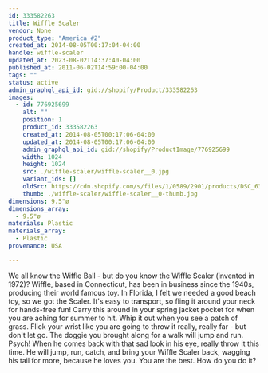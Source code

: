 ```yaml
---
id: 333582263
title: Wiffle Scaler
vendor: None
product_type: "America #2"
created_at: 2014-08-05T00:17:04-04:00
handle: wiffle-scaler
updated_at: 2023-08-02T14:37:40-04:00
published_at: 2011-06-02T14:59:00-04:00
tags: ""
status: active
admin_graphql_api_id: gid://shopify/Product/333582263
images:
  - id: 776925699
    alt: ""
    position: 1
    product_id: 333582263
    created_at: 2014-08-05T00:17:06-04:00
    updated_at: 2014-08-05T00:17:06-04:00
    admin_graphql_api_id: gid://shopify/ProductImage/776925699
    width: 1024
    height: 1024
    src: ./wiffle-scaler/wiffle-scaler__0.jpg
    variant_ids: []
    oldSrc: https://cdn.shopify.com/s/files/1/0589/2901/products/DSC_6335_wiffle.jpeg?v=1407212226
    thumb: ./wiffle-scaler/wiffle-scaler__0-thumb.jpg
dimensions: 9.5"ø
dimensions_array:
  - 9.5"ø
materials: Plastic
materials_array:
  - Plastic
provenance: USA

---
```


We all know the Wiffle Ball - but do you know the Wiffle Scaler (invented in 1972)? Wiffle, based in Connecticut, has been in business since the 1940s, producing their world famous toy. In Florida, I felt we needed a good beach toy, so we got the Scaler. It's easy to transport, so fling it around your neck for hands-free fun! Carry this around in your spring jacket pocket for when you are aching for summer to hit. Whip it out when you see a patch of grass. Flick your wrist like you are going to throw it really, really far - but don't let go. The doggie you brought along for a walk will jump and run. Psych! When he comes back with that sad look in his eye, really throw it this time. He will jump, run, catch, and bring your Wiffle Scaler back, wagging his tail for more, because he loves you. You are the best. How do you do it?